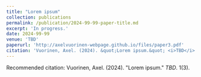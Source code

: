 ```yaml
---
title: "Lorem ipsum"
collection: publications
permalink: /publication/2024-99-99-paper-title.md
excerpt: 'In progress.'
date: 2024-99-99
venue: 'TBD'
paperurl: 'http://axelvuorinen-webpage.github.io/files/paper3.pdf'
citation: 'Vuorinen, Axel. (2024). &quot;Lorem ipsum.&quot; <i>TBD</i>. 1(3).'
---
```


Recommended citation: Vuorinen, Axel. (2024). "Lorem ipsum." <i>TBD</i>. 1(3).
